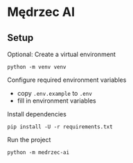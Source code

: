 # Mędrzec AI

## Setup

Optional: Create a virtual environment

```
python -m venv venv
```

Configure required environment variables

-   copy `.env.example` to `.env`
-   fill in environment variables

Install dependencies

```
pip install -U -r requirements.txt
```

Run the project

```
python -m medrzec-ai
```
